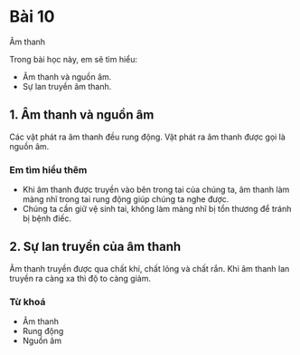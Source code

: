 # Bài 10
Âm thanh

Trong bài học này, em sẽ tìm hiểu:
- Âm thanh và nguồn âm.
- Sự lan truyền âm thanh.

## 1. Âm thanh và nguồn âm
Các vật phát ra âm thanh đều rung động. Vật phát ra âm thanh được gọi là nguồn âm.

### Em tìm hiểu thêm
- Khi âm thanh được truyền vào bên trong tai của chúng ta, âm thanh làm màng nhĩ trong tai rung động giúp chúng ta nghe được.
- Chúng ta cần giữ vệ sinh tai, không làm màng nhĩ bị tổn thương để tránh bị bệnh điếc.

## 2. Sự lan truyền của âm thanh
Âm thanh truyền được qua chất khí, chất lỏng và chất rắn. Khi âm thanh lan truyền ra càng xa thì độ to càng giảm.

### Từ khoá
- Âm thanh
- Rung động
- Nguồn âm
